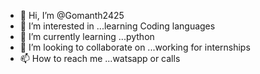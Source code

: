 - 👋 Hi, I’m @Gomanth2425
- 👀 I’m interested in ...learning Coding languages
- 🌱 I’m currently learning ...python
- 💞️ I’m looking to collaborate on ...working for internships
- 📫 How to reach me ...watsapp or calls

<!---
Gomanth2425/Gomanth2425 is a ✨ special ✨ repository because its `README.md` (this file) appears on your GitHub profile.
You can click the Preview link to take a look at your changes.
--->
